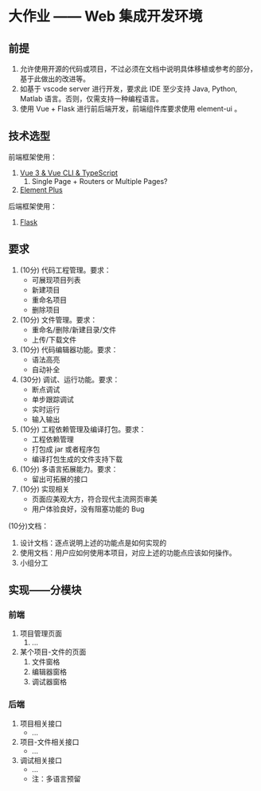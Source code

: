 # 大作业 —— Web 集成开发环境

## 前提

1. 允许使用开源的代码或项目，不过必须在文档中说明具体移植或参考的部分，基于此做出的改进等。
2. 如基于 vscode server 进行开发，要求此 IDE 至少支持 Java, Python, Matlab 语言。否则，仅需支持一种编程语言。
3. 使用 Vue + Flask 进行前后端开发，前端组件库要求使用 element-ui 。

## 技术选型

前端框架使用：

1. [Vue 3 & Vue CLI & TypeScript](https://cli.vuejs.org/zh/index.html)
    1. Single Page + Routers or Multiple Pages?
2. [Element Plus](https://element-plus.org/zh-CN/#/zh-CN)

后端框架使用：

1. [Flask](https://flask.palletsprojects.com/en/2.1.x/)

## 要求

1. (10分) 代码工程管理。要求：
    + 可展现项目列表
    + 新建项目
    + 重命名项目
    + 删除项目
2. (10分) 文件管理。要求：
    + 重命名/删除/新建目录/文件
    + 上传/下载文件
3. (10分) 代码编辑器功能。要求：
    + 语法高亮
    + 自动补全
4. (30分) 调试、运行功能。要求：
    + 断点调试
    + 单步跟踪调试
    + 实时运行
    + 输入输出
5. (10分) 工程依赖管理及编译打包。要求：
    + 工程依赖管理
    + 打包成 jar 或者程序包
    + 编译打包生成的文件支持下载
6. (10分) 多语言拓展能力。要求：
    + 留出可拓展的接口
7. (10分) 实现相关
    + 页面应美观大方，符合现代主流网页审美
    + ⽤户体验良好，没有阻塞功能的 Bug

(10分)文档：

1. 设计文档：逐点说明上述的功能点是如何实现的
2. 使用文档：用户应如何使用本项目，对应上述的功能点应该如何操作。
3. 小组分工

## 实现——分模块

### 前端

1. 项目管理页面
    1. ...
2. 某个项目-文件的页面
    1. 文件窗格
    2. 编辑器窗格
    3. 调试器窗格

### 后端

1. 项目相关接口
    + ...
2. 项目-文件相关接口
    + ...
3. 调试相关接口
    + ...
    + 注：多语言预留